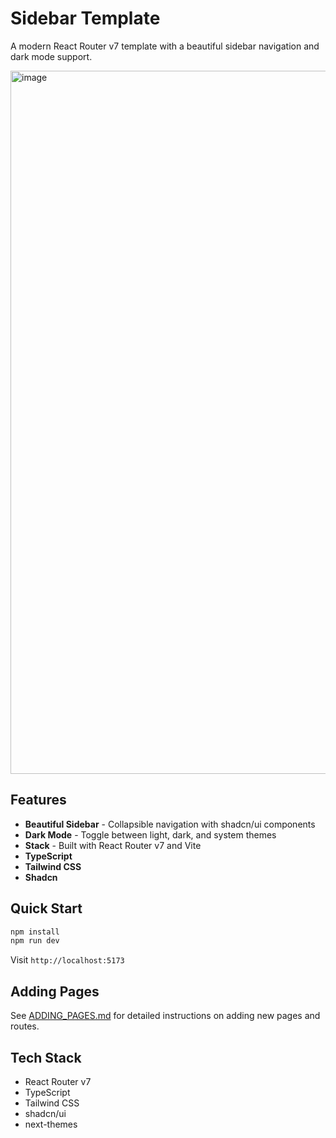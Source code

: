 # Sidebar Template

A modern React Router v7 template with a beautiful sidebar navigation and dark mode support.

<img width="2014" height="1125" alt="image" src="https://github.com/user-attachments/assets/00942b1b-8bee-4a66-b81e-b869157e9c3b" />

## Features

- **Beautiful Sidebar** - Collapsible navigation with shadcn/ui components
- **Dark Mode** - Toggle between light, dark, and system themes
-  **Stack** - Built with React Router v7 and Vite
- **TypeScript** 
- **Tailwind CSS** 
- **Shadcn** 

## Quick Start

```bash
npm install
npm run dev
```

Visit `http://localhost:5173`

## Adding Pages

See [ADDING_PAGES.md](./ADDING_PAGES.md) for detailed instructions on adding new pages and routes.

## Tech Stack

- React Router v7
- TypeScript
- Tailwind CSS
- shadcn/ui
- next-themes
